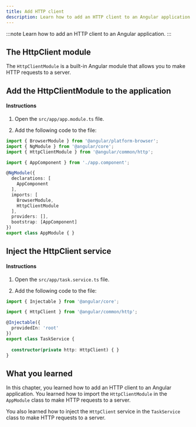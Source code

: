 ```yaml
---
title: Add HTTP client
description: Learn how to add an HTTP client to an Angular application.
---
```


:::note
Learn how to add an HTTP client to an Angular application.
:::

## The HttpClient module

The `HttpClientModule` is a built-in Angular module that allows you to make HTTP requests to a server.

## Add the HttpClientModule to the application

#### Instructions

1. Open the `src/app/app.module.ts` file.

2. Add the following code to the file:

```typescript ins={"Add the HttpClientModule": 3-4}
import { BrowserModule } from '@angular/platform-browser';
import { NgModule } from '@angular/core';
import { HttpClientModule } from '@angular/common/http';

import { AppComponent } from './app.component';

@NgModule({
  declarations: [
    AppComponent
  ],
  imports: [
    BrowserModule,
    HttpClientModule
  ],
  providers: [],
  bootstrap: [AppComponent]
})
export class AppModule { }
```

## Inject the HttpClient service

#### Instructions

1. Open the `src/app/task.service.ts` file.

2. Add the following code to the file:

```typescript ins={"Import the HttpClient service": 2-3} ins={"Inject the HttpClient service": 10-12}
import { Injectable } from '@angular/core';

import { HttpClient } from '@angular/common/http';

@Injectable({
  providedIn: 'root'
})
export class TaskService {
    
  constructor(private http: HttpClient) { }
}
```

## What you learned

In this chapter, you learned how to add an HTTP client to an Angular application. You learned how to import the `HttpClientModule` in the `AppModule` class to make HTTP requests to a server.

You also learned how to inject the `HttpClient` service in the `TaskService` class to make HTTP requests to a server.
